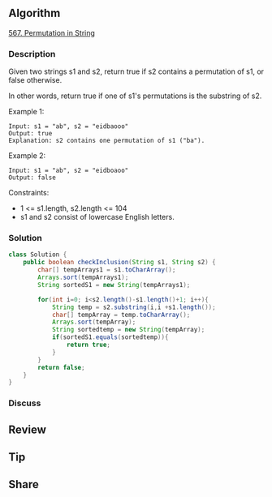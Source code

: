 ## Algorithm

[567. Permutation in String](https://leetcode.com/problems/permutation-in-string/)

### Description

Given two strings s1 and s2, return true if s2 contains a permutation of s1, or false otherwise.

In other words, return true if one of s1's permutations is the substring of s2.

Example 1:

```
Input: s1 = "ab", s2 = "eidbaooo"
Output: true
Explanation: s2 contains one permutation of s1 ("ba").
```

Example 2:

```
Input: s1 = "ab", s2 = "eidboaoo"
Output: false
```

Constraints:

- 1 <= s1.length, s2.length <= 104
- s1 and s2 consist of lowercase English letters.

### Solution

```java
class Solution {
    public boolean checkInclusion(String s1, String s2) {
        char[] tempArrays1 = s1.toCharArray();
        Arrays.sort(tempArrays1);
        String sortedS1 = new String(tempArrays1);

        for(int i=0; i<s2.length()-s1.length()+1; i++){
            String temp = s2.substring(i,i +s1.length());
            char[] tempArray = temp.toCharArray();
            Arrays.sort(tempArray);
            String sortedtemp = new String(tempArray);
            if(sortedS1.equals(sortedtemp)){
                return true;
            }
        }
        return false;
    }
}
```

### Discuss

## Review


## Tip


## Share
